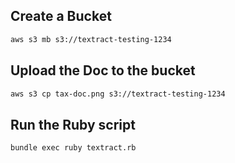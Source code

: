 ## Create a Bucket

```sh
aws s3 mb s3://textract-testing-1234
```
## Upload the Doc to the bucket

```sh
aws s3 cp tax-doc.png s3://textract-testing-1234
```

## Run the Ruby script

```sh
bundle exec ruby textract.rb
```